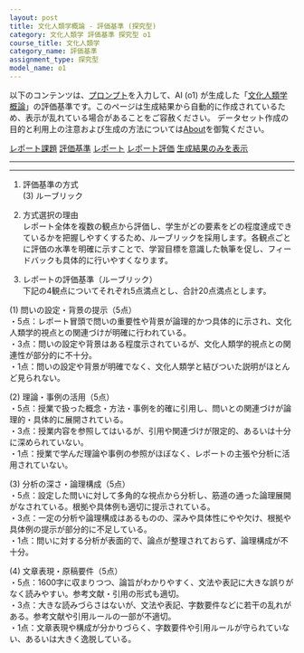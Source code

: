 ```yaml
---
layout: post
title: 文化人類学概論 - 評価基準 (探究型)
category: 文化人類学 評価基準 探究型 o1
course_title: 文化人類学
category_name: 評価基準
assignment_type: 探究型
model_name: o1
---
```


以下のコンテンツは、[プロンプト](https://github.com/takedatoshiyuki/synthetic_assignments/tree/main/generated/文化人類学/o1/prompt_評価基準-探究型.md)を入力して、AI (o1) が生成した「[文化人類学概論](/contents/文化人類学/)」の評価基準です。このページは生成結果から自動的に作成されているため、表示が乱れている場合があることをご容赦ください。
データセット作成の目的と利用上の注意および生成の方法については[About](/About)を御覧ください。

[レポート課題](../レポート課題-探究型)
[評価基準](../評価基準-探究型)
[レポート](../レポート-探究型)
[レポート評価](../レポート評価-探究型)
[生成結果のみを表示](https://github.com/takedatoshiyuki/synthetic_assignments/tree/main/generated/文化人類学/o1/評価基準-探究型.md)
  

***
***
  
1. 評価基準の方式  
(3) ルーブリック

2. 方式選択の理由  
レポート全体を複数の観点から評価し、学生がどの要素をどの程度達成できているかを把握しやすくするため、ルーブリックを採用します。各観点ごとに評価の水準を明確に示すことで、学習目標を意識した執筆を促し、フィードバックも具体的に行いやすくなります。

3. レポートの評価基準（ルーブリック）  
下記の4観点についてそれぞれ5点満点とし、合計20点満点とします。

(1) 問いの設定・背景の提示（5点）  
・5点：レポート冒頭で問いの重要性や背景が論理的かつ具体的に示され、文化人類学的視点との関連づけが明確に行われている。  
・3点：問いの設定や背景はある程度示されているが、文化人類学的視点との関連性が部分的に不十分。  
・1点：問いの設定や背景が明確でなく、文化人類学と結びついた説明がほとんど見られない。

(2) 理論・事例の活用（5点）  
・5点：授業で扱った概念・方法・事例を的確に引用し、問いとの関連づけが論理的・具体的に展開されている。  
・3点：授業内容を参照してはいるが、引用や関連づけが限定的、あるいは十分に深められていない。  
・1点：授業で学んだ理論や事例の参照がほぼなく、レポートの主張や分析に活用されていない。

(3) 分析の深さ・論理構成（5点）  
・5点：設定した問いに対して多角的な視点から分析し、筋道の通った論理展開がなされている。根拠や具体例も適切に提示されている。  
・3点：一定の分析や論理構成はあるものの、深みや具体性にやや欠け、根拠や具体例の提示が部分的に不足している。  
・1点：問いに対する分析が表面的で、論点が整理されておらず、論理構成が不十分。

(4) 文章表現・原稿要件（5点）  
・5点：1600字に収まりつつ、論旨がわかりやすく、文法や表記に大きな誤りがなく読みやすい。参考文献・引用の形式も適切。  
・3点：大きな読みづらさはないが、文法や表記、字数要件などに若干の乱れがある。参考文献や引用ルールの一部が不適切。  
・1点：文章表現や構成が分かりづらく、字数要件や引用ルールが守られていない、あるいは大きく逸脱している。
